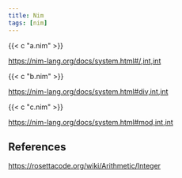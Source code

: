 ```yaml
---
title: Nim
tags: [nim]
---
```


{{< c "a.nim" >}}

<https://nim-lang.org/docs/system.html#/,int,int>

{{< c "b.nim" >}}

<https://nim-lang.org/docs/system.html#div,int,int>

{{< c "c.nim" >}}

<https://nim-lang.org/docs/system.html#mod,int,int>

## References

<https://rosettacode.org/wiki/Arithmetic/Integer>
